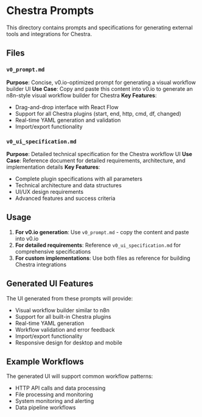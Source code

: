 # Chestra Prompts

This directory contains prompts and specifications for generating external tools and integrations for Chestra.

## Files

### `v0_prompt.md`
**Purpose**: Concise, v0.io-optimized prompt for generating a visual workflow builder UI
**Use Case**: Copy and paste this content into v0.io to generate an n8n-style visual workflow builder for Chestra
**Key Features**:
- Drag-and-drop interface with React Flow
- Support for all Chestra plugins (start, end, http, cmd, df, changed)
- Real-time YAML generation and validation
- Import/export functionality

### `v0_ui_specification.md`
**Purpose**: Detailed technical specification for the Chestra workflow UI
**Use Case**: Reference document for detailed requirements, architecture, and implementation details
**Key Features**:
- Complete plugin specifications with all parameters
- Technical architecture and data structures
- UI/UX design requirements
- Advanced features and success criteria

## Usage

1. **For v0.io generation**: Use `v0_prompt.md` - copy the content and paste into v0.io
2. **For detailed requirements**: Reference `v0_ui_specification.md` for comprehensive specifications
3. **For custom implementations**: Use both files as reference for building Chestra integrations

## Generated UI Features

The UI generated from these prompts will provide:
- Visual workflow builder similar to n8n
- Support for all built-in Chestra plugins
- Real-time YAML generation
- Workflow validation and error feedback
- Import/export functionality
- Responsive design for desktop and mobile

## Example Workflows

The generated UI will support common workflow patterns:
- HTTP API calls and data processing
- File processing and monitoring
- System monitoring and alerting
- Data pipeline workflows 